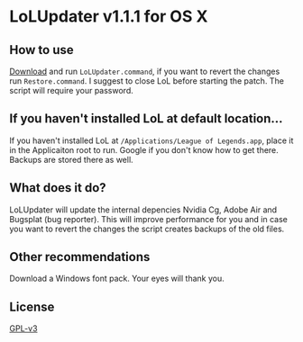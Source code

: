 # LoLUpdater v1.1.1 for OS X
## How to use
[Download](https://github.com/davidkna/LoLUpdater/archive/master.zip) and run `LoLUpdater.command`, if you want to revert the changes run `Restore.command`. I suggest to close LoL before starting the patch. The script will require your password.
## If you haven't installed LoL at default location...
If you haven't installed LoL at `/Applications/League of Legends.app`, place it in the Applicaiton root to run. Google if you don't know how to get there. Backups are stored there as well.
## What does it do?
LoLUpdater will update the internal depencies Nvidia Cg, Adobe Air and Bugsplat (bug reporter). This will improve performance for you and in case you want to revert the changes the script creates backups of the old files.
## Other recommendations
Download a Windows font pack. Your eyes will thank you.
## License
[GPL-v3](http://www.gnu.org/licenses/gpl-3.0.html)
